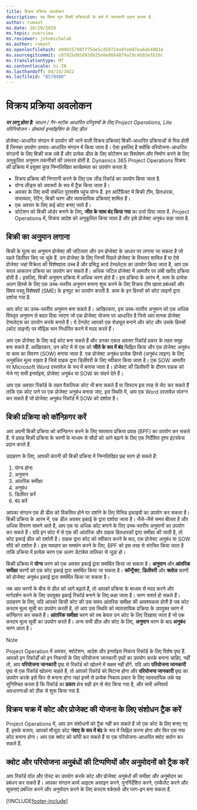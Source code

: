 ```yaml
---
title: विक्रय प्रक्रिया अवलोकन
description: यह विषय मूल बिक्री प्रक्रियाओं के बारे में जानकारी प्रदान करता है.
author: rumant
ms.date: 10/29/2020
ms.topic: overview
ms.reviewer: johnmichalak
ms.author: rumant
ms.openlocfilehash: e99035798f775de5cd59724a9fe0d7ea6de40034
ms.sourcegitcommit: c0792bd65d92db25e0e8864879a19c4b93efb10c
ms.translationtype: MT
ms.contentlocale: hi-IN
ms.lasthandoff: 04/14/2022
ms.locfileid: "8578480"
---
```

# <a name="sales-process-overview"></a>विक्रय प्रक्रिया अवलोकन

_**पर लागू होता है:** साधन / गैर-स्टॉक आधारित परिदृश्यों के लिए Project Operations, Lite परिनियोजन - प्रोफार्मा इनवॉइसिंग के लिए डील_

प्रोजेक्ट-आधारित संगठन में उपयोग की जाने वाली विक्रय प्रक्रियाएं बिक्री-आधारित प्रक्रियाओं से भिन्न होती हैं जिनका उपयोग उत्पाद-आधारित संगठन में किया जाता है। ऐसा इसलिए है क्योंकि परियोजना-आधारित संगठनों के लिए बिक्री चक्र लंबे हैं और प्रत्येक डील के लिए कोटेशन का विश्लेषण और निर्माण करने के लिए अनुकूलित अनुमान तकनीकों की ज़रूरत होती है. Dynamics 365 Project Operations विक्रय की प्रक्रिया में प्रयुक्त कुछ निम्नलिखित कार्यक्षमता का उपयोग करता है:

- विक्रय प्रक्रिया की निगरानी करने के लिए एक लीड रिकॉर्ड का उपयोग किया जाता है.
- योग्य लीड्स को अवसरों के रूप में ट्रैक किया जाता है।
- अवसर के लिए सभी संबंधित पुरावशेष पहुंच योग्य हैं. इन आर्टिफ़ैक्ट में बिक्री टीम, हितधारक, संभाव्यता, रेटिंग, बिक्री चरण और व्यावसायिक प्रक्रियाएं शामिल हैं।
- एक अवसर के लिए कई कोट बनाए जाते हैं।
- कोटेशन को बिक्री ऑर्डर बनाने के लिए, **जीत के साथ बंद किया गया** का दर्जा दिया जाता है. Project Operations में, विक्रय आदेश को अनुकूलित किया जाता है और इसे प्रोजेक्ट अनुबंध कहा जाता है.

## <a name="estimate-a-sale"></a>बिक्री का अनुमान लगाना
बिक्री के मूल्य का अनुमान प्रोजेक्ट की जटिलता और उन प्रोजेक्ट के आधार पर लगाया जा सकता है जो पहले डिलीवर किए जा चुके हैं. उन प्रोजेक्ट के लिए जिनमें पिछले प्रोजेक्ट के विस्तार शामिल हैं या ऐसे प्रोजेक्ट जहां विक्रेता की विशेषज्ञता उच्च है और प्रसिद्ध कार्य टेम्पलेट्स का उपयोग किया जाता है, आप एक सरल आकलन प्रक्रिया का उपयोग कर सकते हैं। अधिक जटिल प्रोजेक्ट में आमतौर पर लंबी खरीद प्रक्रिया होती है। इसलिए, बिक्री अनुमान प्रक्रिया में अधिक चरण होते हैं। इस प्रक्रिया के आरंभ में, काम के प्रत्येक अलग हिस्से के लिए एक उच्च-स्तरीय अनुमान बनाना शुरू करने के लिए विक्रय टीम खाता प्रबंधकों और विषय वस्तु विशेषज्ञों (SME) के इनपुट का उपयोग करती है. काम के इन हिस्सों को कोट लाइनों द्वारा दर्शाया गया है. 

आप कोट का उच्च-स्तरीय अनुमान बना सकते हैं। आखिरकार, इस उच्च-स्तरीय अनुमान को एक अधिक विस्तृत अनुमान से बदल दिया जाएगा जो एक प्रोजेक्ट योजना पर आधारित है जिसे आप मानक प्रोजेक्ट टेम्पलेट्स का उपयोग करके बनाते हैं। ये टेम्प्लेट आपको एक शेड्यूल बनाने और कोट और उसके हिस्सों (कोट लाइनों) पर मौद्रिक मान निर्धारित करने में मदद करते हैं। 

आप एक प्रोजेक्ट के लिए कई कोट बना सकते हैं और उनका एकल अवसर रिकॉर्ड प्रकार के तहत समूह बना सकते हैं. आखिरकार, उन कोट में से एक को **जीते के रूप में बंद** चिह्नित किया और एक प्रोजेक्ट अनुबंध या काम का विवरण (SOW) बनाया जाता है. एक प्रोजेक्ट अनुबंध प्रत्येक हिस्से (अनुबंध लाइन) के लिए अनुबंधित मूल्य रखता है जिसे ग्राहक द्वारा डिलीवरी के लिए स्वीकार किया जाता है। एक SOW आमतौर पर Microsoft Word दस्तावेज़ के रूप में बनाया जाता है। प्रोजेक्ट की डिलीवरी के दौरान ग्राहक को भेजे गए सभी इनवॉइस, प्रोजेक्ट अनुबंध या SOW का संदर्भ देते हैं।

आप एक अवसर रिकॉर्ड के तहत वैकल्पिक कोट भी बना सकते हैं या सिस्टम इस तरह से सेट कर सकते हैं ताकि एक कोट पाने पर एक प्रोजेक्ट अनुबंध बनाया जाए. इस स्थिति में, आप एक Word दस्तावेज़ संलग्न कर सकते हैं जो प्रोजेक्ट अनुबंध रिकॉर्ड में SOW को दर्शाता है।

## <a name="configure-the-sales-process"></a>बिक्री प्रक्रिया को कॉन्फ़िगर करें
आप अपनी बिक्री प्रक्रिया को कॉन्फ़िगर करने के लिए व्यवसाय प्रक्रिया प्रवाह (BPF) का उपयोग कर सकते हैं. ये प्रवाह बिक्री प्रक्रिया के चरणों के माध्यम से सौदों को आगे बढ़ाने के लिए एक निर्देशित दृश्य इंटरफेस प्रदान करते हैं.

उदाहरण के लिए, आपकी कंपनी की बिक्री प्रक्रिया में निम्नलिखित छह चरण हो सकते हैं:

1. योग्य होना
2. अनुमान
3. आंतरिक समीक्षा
4. अनुबंध
5. डिलीवर करें
6. बंद करें
 
आपका संगठन एक ही डील को विकसित होने पर दर्शाने के लिए विभिन्न इकाइयों का उपयोग कर सकता है। बिक्री प्रक्रिया के आरंभ में, एक डील अवसर इकाई के द्वारा दर्शाया जाता है। जैसे-जैसे समय बीतता है और अधिक विवरण सामने आते हैं, आप एक या अधिक कोट बनाने के लिए उच्च-स्तरीय अनुमानों का उपयोग कर सकते हैं। यदि इन कोट में से एक की आंतरिक और ग्राहक हितधारकों द्वारा समीक्षा की जाती है, तो कोट इकाई डील को दर्शाती है। ग्राहक द्वारा कोट को स्वीकार करने के बाद, एक प्रोजेक्ट अनुबंध या SOW सौदे को दर्शाता है। इस व्यवहार का समर्थन करने के लिए, BPF को इस तरह से संरचित किया जाता है ताकि प्रक्रिया में प्रत्येक चरण एक अलग डेटाबेस तालिका से जुड़ा हो।

बिक्री प्रक्रिया में **योग्य** चरण को एक अवसर इकाई द्वारा समर्थित किया जा सकता है। **अनुमान** और **आंतरिक समीक्षा** चरणों को एक कोट इकाई द्वारा समर्थित किया जा सकता है। **कॉन्ट्रैक्ट**, **डिलीवरी** और **क्लोज़** चरणों को प्रोजेक्ट अनुबंध इकाई द्वारा समर्थित किया जा सकता है।

जब आप चरणों के बीच से डील को आगे बढ़ाते हैं, तो आपको प्रक्रिया के माध्यम से मदद करने और मार्गदर्शन करने के लिए उपयुक्त इकाई रिकॉर्ड बनाने के लिए कहा जाता है। चरण सशर्त हो सकते हैं। उदाहरण के लिए, यदि आपको किसी कोट की उस समय आंतरिक समीक्षा की आवश्यकता होती है जब कोट कस्टम मूल्य सूची का उपयोग करती है, तो आप उस स्थिति को व्यावसायिक प्रक्रिया के उपयुक्त चरण में कॉन्फ़िगर कर सकते हैं। **आंतरिक समीक्षा** चरण को तब केवल उन कोट के लिए दिखाया जाता है जो एक कस्टम मूल्य सूची का उपयोग करते हैं। अन्य सभी डील और कोट के लिए, **अनुमान** चरण के बाद **अनुबंध** चरण आता है।

> [!NOTE]
> Project Operation में अवसर, क्वोटेशन, आदेश और इनवॉइस निकाय रिकॉर्ड के लिए विशेष पृष्ठ हैं. आपको इन रिकॉर्डों को इन निकायों के लिए परियोजना जानकारी पृष्ठों का उपयोग करके बनाना चाहिए. नहीं तो, आप **परियोजना जानकारी** पृष्ठ से रिकॉर्ड को खोलने में सक्षम नहीं होंगे. यदि आप **परियोजना जानकारी** पृष्ठ से एक रिकॉर्ड खोलना चाहते हैं, तो आपको रिकॉर्ड को मिटाना होगा और **परियोजना जानकारी** पृष्ठ का उपयोग करके इसे फिर से बनाना होगा जहां इनमें से प्रत्येक निकाय प्रकार के लिए व्यावसायिक तर्क यह सुनिश्चित करता है कि रिकॉर्ड का **प्रकार** क्षेत्र सही ढंग से सेट किया गया है, और सभी अनिवार्य अवधारणाओं को ठीक से शुरू किया गया है.


## <a name="track-revisions-to-quotes-and-project-plans-in-the-sales-cycle"></a>विक्रय चक्र में कोट और प्रोजेक्ट की योजना के लिए संशोधन ट्रैक करें
Project Operations में, आप उन संशोधनों को ट्रैक नहीं कर सकते हैं जो एक कोट के लिए बनाए गए हैं. इसके बजाय, आपको मौजूदा कोट **गंवाए के रूप में बंद** के रूप में चिह्नित करना होगा और फिर एक नया कोट बनाना होगा। आप एक क्वोट को कॉपी कर सकते हैं या एक परियोजना-आधारित क्वोट क्लोन कर सकते हैं.

## <a name="track-comments-and-approvals-of-quotes-and-project-contracts"></a>क्वोट और परियोजना अनुबंधों की टिप्पणियों और अनुमोदनों को ट्रैक करें
आप रिकॉर्ड वॉल और पोस्ट का उपयोग करके कोट और प्रोजेक्ट अनुबंधों की समीक्षा और अनुमोदन का प्रबंधन कर सकते हैं। आपका संगठन कार्य आइटम असाइन करने, पुनर्निर्देशित करने, एस्कैलेट करने और सूचनाएं प्रबंधित करने और अनुमोदन करने के लिए कस्टम वर्कफ़्लो और प्लग-इन बना सकता है.


[!INCLUDE[footer-include](../includes/footer-banner.md)]